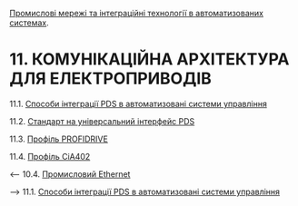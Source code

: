 [Промислові мережі та інтеграційні технології в автоматизованих системах](README.md). 

# 11. КОМУНІКАЦІЙНА АРХІТЕКТУРА ДЛЯ ЕЛЕКТРОПРИВОДІВ

11.1. [Способи інтеграції PDS в автоматизовані системи управління](11_1.md) 

11.2. [Стандарт на універсальний інтерфейс PDS](11_2.md)  

11.3. [Профіль PROFIDRIVE](11_3.md)  

11.4. [Профіль CiA402](11_4.md) 



<-- 10.4. [Промисловий Ethernet](10_4.md) 

--> 11.1. [Способи інтеграції PDS в автоматизовані системи управління](11_1.md) 